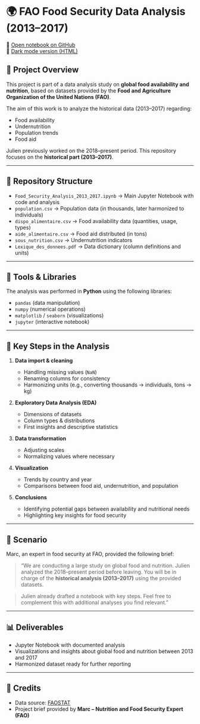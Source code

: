 # 🌍 FAO Food Security Data Analysis (2013–2017)

📗 [Open notebook on GitHub](https://github.com/Stephane-OC/fao-project/blob/main/Food_Security_Analysis_2013_2017.ipynb)  
🌙 [Dark mode version (HTML)](https://stephane-oc.github.io/fao-project/ )

## 📖 Project Overview
This project is part of a data analysis study on **global food availability and nutrition**, based on datasets provided by the **Food and Agriculture Organization of the United Nations (FAO)**.

The aim of this work is to analyze the historical data (2013–2017) regarding:
- Food availability
- Undernutrition
- Population trends
- Food aid

Julien previously worked on the 2018–present period. 
This repository focuses on the **historical part (2013–2017)**.

---

## 📂 Repository Structure
- `Food_Security_Analysis_2013_2017.ipynb` → Main Jupyter Notebook with code and analysis  
- `population.csv` → Population data (in thousands, later harmonized to individuals)  
- `dispo_alimentaire.csv` → Food availability data (quantities, usage, types)  
- `aide_alimentaire.csv` → Food aid distributed (in tons)  
- `sous_nutrition.csv` → Undernutrition indicators  
- `Lexique_des_donnees.pdf` → Data dictionary (column definitions and units)  

---

## 🔧 Tools & Libraries
The analysis was performed in **Python** using the following libraries:
- `pandas` (data manipulation)
- `numpy` (numerical operations)
- `matplotlib` / `seaborn` (visualizations)
- `jupyter` (interactive notebook)

---

## 🚀 Key Steps in the Analysis
1. **Data import & cleaning**
   - Handling missing values (`NaN`)
   - Renaming columns for consistency
   - Harmonizing units (e.g., converting thousands → individuals, tons → kg)

2. **Exploratory Data Analysis (EDA)**
   - Dimensions of datasets
   - Column types & distributions
   - First insights and descriptive statistics

3. **Data transformation**
   - Adjusting scales
   - Normalizing values where necessary

4. **Visualization**
   - Trends by country and year
   - Comparisons between food aid, undernutrition, and population

5. **Conclusions**
   - Identifying potential gaps between availability and nutritional needs
   - Highlighting key insights for food security

---

## 📌 Scenario
Marc, an expert in food security at FAO, provided the following brief:

> “We are conducting a large study on global food and nutrition. 
Julien analyzed the 2018–present period before leaving. 
You will be in charge of the **historical analysis (2013–2017)** using the provided datasets.

> Julien already drafted a notebook with key steps. Feel free to complement this with additional analyses you find relevant.”

---

## 📊 Deliverables
- Jupyter Notebook with documented analysis  
- Visualizations and insights about global food and nutrition between 2013 and 2017  
- Harmonized dataset ready for further reporting  

---

## 🙌 Credits
- Data source: [FAOSTAT](http://www.fao.org/faostat/en/#data)  
- Project brief provided by **Marc – Nutrition and Food Security Expert (FAO)**  

